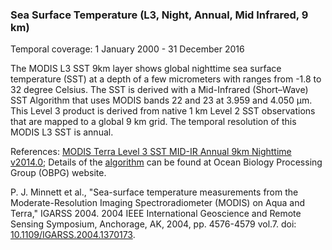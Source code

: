 ### Sea Surface Temperature (L3, Night, Annual, Mid Infrared, 9 km)
Temporal coverage: 1 January 2000 - 31 December 2016

The MODIS L3 SST 9km layer shows global nighttime sea surface temperature (SST) at a depth of a few micrometers with ranges from -1.8 to 32 degree Celsius. The SST is derived with a Mid-Infrared (Short–Wave) SST Algorithm that uses MODIS bands 22 and 23 at 3.959 and 4.050 μm. This Level 3 product is derived from native 1 km Level 2 SST observations that are mapped to a global 9 km grid. The temporal resolution of this MODIS L3 SST is annual.

References:
[MODIS Terra Level 3 SST MID-IR Annual 9km Nighttime v2014.0](https://podaac.jpl.nasa.gov/dataset/MODIS_TERRA_L3_SST_MID-IR_ANNUAL_9KM_NIGHTTIME_V2014.0); Details of the [algorithm](https://oceancolor.gsfc.nasa.gov/atbd/sst4/) can be found at Ocean Biology Processing Group (OBPG) website.

P. J. Minnett et al., "Sea-surface temperature measurements from the Moderate-Resolution Imaging Spectroradiometer (MODIS) on Aqua and Terra," IGARSS 2004. 2004 IEEE International Geoscience and Remote Sensing Symposium, Anchorage, AK, 2004, pp. 4576-4579 vol.7. doi: [10.1109/IGARSS.2004.1370173](http://dx.doi.org/10.1109/IGARSS.2004.1370173).
